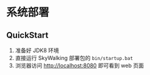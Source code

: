 # 系统部署

## QuickStart

1. 准备好 JDK8 环境
2. 直接运行 SkyWalking 部署包的 `bin/startup.bat`
3. 浏览器访问 [http://localhost:8080](http://localhost:8080) 即可看到 web 页面
